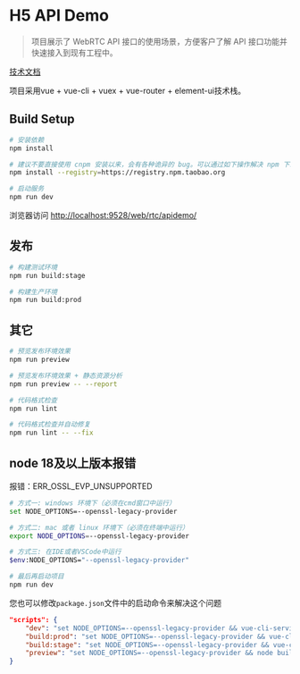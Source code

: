 # H5 API Demo

> 项目展示了 WebRTC API 接口的使用场景，方便客户了解 API 接口功能并快速接入到现有工程中。

[技术文档](https://cyrtc.ymyimi.cn:8084/web/quickstart/跑通示例项目.html#帐号申请)

项目采用vue + vue-cli + vuex + vue-router + element-ui技术栈。

## Build Setup

```bash
# 安装依赖
npm install

# 建议不要直接使用 cnpm 安装以来，会有各种诡异的 bug。可以通过如下操作解决 npm 下载速度慢的问题
npm install --registry=https://registry.npm.taobao.org

# 启动服务
npm run dev
```

浏览器访问 [http://localhost:9528/web/rtc/apidemo/](http://localhost:9528/web/rtc/apidemo/)

## 发布

```bash
# 构建测试环境
npm run build:stage

# 构建生产环境
npm run build:prod
```

## 其它

```bash
# 预览发布环境效果
npm run preview

# 预览发布环境效果 + 静态资源分析
npm run preview -- --report

# 代码格式检查
npm run lint

# 代码格式检查并自动修复
npm run lint -- --fix
```

## node 18及以上版本报错

报错：ERR_OSSL_EVP_UNSUPPORTED
```bash
# 方式一: windows 环境下（必须在cmd窗口中运行）
set NODE_OPTIONS=--openssl-legacy-provider

# 方式二: mac 或者 linux 环境下（必须在终端中运行）
export NODE_OPTIONS=--openssl-legacy-provider

# 方式三: 在IDE或者VSCode中运行
$env:NODE_OPTIONS="--openssl-legacy-provider"

# 最后再启动项目
npm run dev
```

您也可以修改`package.json`文件中的启动命令来解决这个问题
```json
"scripts": {
    "dev": "set NODE_OPTIONS=--openssl-legacy-provider && vue-cli-service serve",
    "build:prod": "set NODE_OPTIONS=--openssl-legacy-provider && vue-cli-service build",
    "build:stage": "set NODE_OPTIONS=--openssl-legacy-provider && vue-cli-service build --mode staging",
    "preview": "set NODE_OPTIONS=--openssl-legacy-provider && node build/index.js --preview --report"
}
```